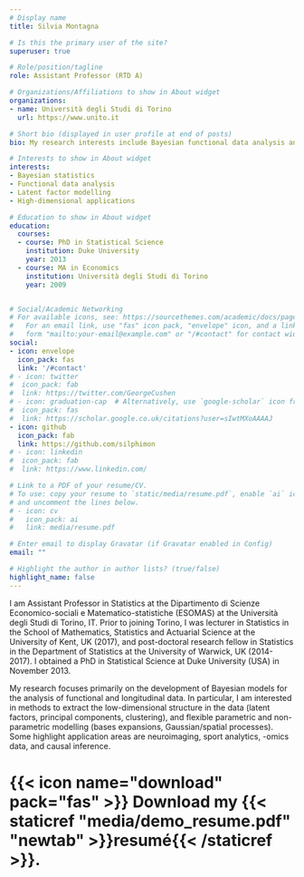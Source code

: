 ```yaml
---
# Display name
title: Silvia Montagna

# Is this the primary user of the site?
superuser: true

# Role/position/tagline
role: Assistant Professor (RTD A)

# Organizations/Affiliations to show in About widget
organizations:
- name: Università degli Studi di Torino
  url: https://www.unito.it

# Short bio (displayed in user profile at end of posts)
bio: My research interests include Bayesian functional data analysis and dimensionality reduction techniques.

# Interests to show in About widget
interests:
- Bayesian statistics
- Functional data analysis
- Latent factor modelling
- High-dimensional applications

# Education to show in About widget
education:
  courses:
  - course: PhD in Statistical Science
    institution: Duke University
    year: 2013
  - course: MA in Economics
    institution: Università degli Studi di Torino
    year: 2009


# Social/Academic Networking
# For available icons, see: https://sourcethemes.com/academic/docs/page-builder/#icons
#   For an email link, use "fas" icon pack, "envelope" icon, and a link in the
#   form "mailto:your-email@example.com" or "/#contact" for contact widget.
social:
- icon: envelope
  icon_pack: fas
  link: '/#contact'
# - icon: twitter
#  icon_pack: fab
#  link: https://twitter.com/GeorgeCushen
# - icon: graduation-cap  # Alternatively, use `google-scholar` icon from `ai` icon pack
#  icon_pack: fas
#  link: https://scholar.google.co.uk/citations?user=sIwtMXoAAAAJ
- icon: github
  icon_pack: fab
  link: https://github.com/silphimon
# - icon: linkedin
#  icon_pack: fab
#  link: https://www.linkedin.com/

# Link to a PDF of your resume/CV.
# To use: copy your resume to `static/media/resume.pdf`, enable `ai` icons in `params.toml`, 
# and uncomment the lines below.
# - icon: cv
#   icon_pack: ai
#   link: media/resume.pdf

# Enter email to display Gravatar (if Gravatar enabled in Config)
email: ""

# Highlight the author in author lists? (true/false)
highlight_name: false
---
```


I am Assistant Professor in Statistics at the Dipartimento di Scienze Economico-sociali e Matematico-statistiche (ESOMAS) at the Università degli Studi di Torino, IT. Prior to joining Torino, I was lecturer in Statistics in the School of Mathematics, Statistics and Actuarial Science at the University of Kent, UK (2017), and post-doctoral research fellow in Statistics in the Department of Statistics at the University of Warwick, UK (2014-2017). I obtained a PhD in Statistical Science at Duke University (USA) in November 2013.

My research focuses primarily on the development of Bayesian models for the analysis of functional and longitudinal data. In particular, I am interested in methods to extract the low-dimensional structure in the data (latent factors, principal components, clustering), and flexible parametric and non-parametric modelling (bases expansions, Gaussian/spatial processes). Some highlight application areas are neuroimaging, sport analytics, -omics data, and causal inference.

# {{< icon name="download" pack="fas" >}} Download my {{< staticref "media/demo_resume.pdf" "newtab" >}}resumé{{< /staticref >}}.
